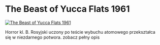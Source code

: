 The Beast of Yucca Flats 1961 
=============
[![The Beast of Yucca Flats 1961 ](http://vidos.pl/images/player.gif)](http://vidos.pl/the-beast-of-yucca-flats-1961)

 Horror kl. B. Rosyjski uczony po teście wybuchu atomowego przekształca się w niezdarnego potwora. zobacz pełny opis
